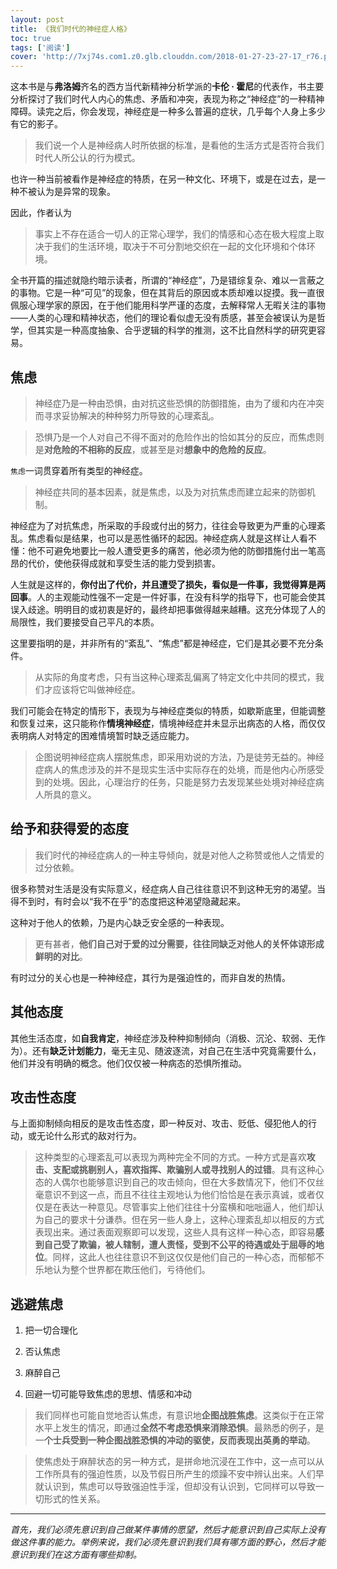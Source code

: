 ```yaml
---
layout: post
title: 《我们时代的神经症人格》
toc: true
tags: ['阅读']
cover: 'http://7xj74s.com1.z0.glb.clouddn.com/2018-01-27-23-27-17_r76.png'
---
```

<!-- 

time: 2017-07-22

cover: http://7xj74s.com1.z0.glb.clouddn.com/2018-01-27-23-27-17_r76.png

 -->



这本书是与**弗洛姆**齐名的西方当代新精神分析学派的**卡伦 · 霍尼**的代表作，书主要分析探讨了我们时代人内心的焦虑、矛盾和冲突，表现为称之“神经症”的一种精神障碍。读完之后，你会发现，神经症是一种多么普遍的症状，几乎每个人身上多少有它的影子。



<!-- more -->





> 我们说一个人是神经病人时所依据的标准，是看他的生活方式是否符合我们时代人所公认的行为模式。



也许一种当前被看作是神经症的特质，在另一种文化、环境下，或是在过去，是一种不被认为是异常的现象。



因此，作者认为

> 事实上不存在适合一切人的正常心理学，我们的情感和心态在极大程度上取决于我们的生活环境，取决于不可分割地交织在一起的文化环境和个体环境。



全书开篇的描述就隐约暗示读者，所谓的“神经症”，乃是错综复杂、难以一言蔽之的事物。它是一种“可见”的现象，但在其背后的原因或本质却难以捉摸。我一直很佩服心理学家的原因，在于他们能用科学严谨的态度，去解释常人无暇关注的事物——人类的心理和精神状态，他们的理论看似虚无没有质感，甚至会被误认为是哲学，但其实是一种高度抽象、合乎逻辑的科学的推测，这不比自然科学的研究更容易。





## 焦虑





> 神经症乃是一种由恐惧，由对抗这些恐惧的防御措施，由为了缓和内在冲突而寻求妥协解决的种种努力所导致的心理紊乱。



> 恐惧乃是一个人对自己不得不面对的危险作出的恰如其分的反应，而焦虑则是**对危险的不相称的反应**，或甚至是对**想象中的危险的反应**。



`焦虑`一词贯穿着所有类型的神经症。



> 神经症共同的基本因素，就是焦虑，以及为对抗焦虑而建立起来的防御机制。







神经症为了对抗焦虑，所采取的手段或付出的努力，往往会导致更为严重的心理紊乱。焦虑看似是结果，也可以是恶性循环的起因。神经症病人就是这样让人看不懂：他不可避免地要比一般人遭受更多的痛苦，他必须为他的防御措施付出一笔高昂的代价，使他获得成就和享受生活的能力受到损害。



人生就是这样的，**你付出了代价，并且遭受了损失，看似是一件事，我觉得算是两回事**。人的主观能动性强不一定是一件好事，在没有科学的指导下，也可能会使其误入歧途。明明目的或初衷是好的，最终却把事做得越来越糟。这充分体现了人的局限性，我们要接受自己平凡的本质。



这里要指明的是，并非所有的“紊乱”、“焦虑”都是神经症，它们是其必要不充分条件。



> 从实际的角度考虑，只有当这种心理紊乱偏离了特定文化中共同的模式，我们才应该将它叫做神经症。



我们可能会在特定的情形下，表现为与神经症类似的特质，如歇斯底里，但能调整和恢复过来，这只能称作**情境神经症**，情境神经症并未显示出病态的人格，而仅仅表明病人对特定的困难情境暂时缺乏适应能力。



> 企图说明神经症病人摆脱焦虑，即采用劝说的方法，乃是徒劳无益的。神经症病人的焦虑涉及的并不是现实生活中实际存在的处境，而是他内心所感受到的处境。因此，心理治疗的任务，只能是努力去发现某些处境对神经症病人所具的意义。



## 给予和获得爱的态度





> 我们时代的神经症病人的一种主导倾向，就是对他人之称赞或他人之情爱的过分依赖。



很多称赞对生活是没有实际意义，经症病人自己往往意识不到这种无穷的渴望。当得不到时，有时会以“我不在乎”的态度把这种渴望隐藏起来。



这种对于他人的依赖，乃是内心缺乏安全感的一种表现。



> 更有甚者，**他们自己对于爱的过分需要，往往同缺乏对他人的关怀体谅形成鲜明的对比**。



有时过分的关心也是一种神经症，其行为是强迫性的，而非自发的热情。





## 其他态度



其他生活态度，如**自我肯定**，神经症涉及种种抑制倾向（消极、沉沦、软弱、无作为）。还有**缺乏计划能力**，毫无主见、随波逐流，对自己在生活中究竟需要什么，他们并没有明确的概念。他们仅仅被一种病态的恐惧所推动。



## 攻击性态度



与上面抑制倾向相反的是攻击性态度，即一种反对、攻击、贬低、侵犯他人的行动，或无论什么形式的敌对行为。



> 这种类型的心理紊乱可以表现为两种完全不同的方式。一种方式是喜欢**攻击、支配或挑剔别人，喜欢指挥、欺骗别人或寻找别人的过错**。具有这种心态的人偶尔也能够意识到自己的攻击倾向，但在大多数情况下，他们不仅丝毫意识不到这一点，而且不往往主观地认为他们恰恰是在表示真诚，或者仅仅是在表达一种意见。尽管事实上他们往往十分蛮横和咄咄逼人，他们却认为自己的要求十分谦恭。但在另一些人身上，这种心理紊乱却以相反的方式表现出来。通过表面观察即可以发现，这些人具有这样一种心态，即容易**感到自己受了欺骗，被人辖制，遭人责怪，受到不公平的待遇或处于屈辱的地位**。同样，这此人也往往意识不到这仅仅是他们自己的一种心态，而郁郁不乐地认为整个世界都在欺压他们，亏待他们。





## 逃避焦虑



1. 把一切合理化

2. 否认焦虑

3. 麻醉自己

4. 回避一切可能导致焦虑的思想、情感和冲动





> 我们同样也可能自觉地否认焦虑，有意识地**企图战胜焦虑**。这类似于在正常水平上发生的情况，即通过**全然不考虑恐惧来消除恐惧**。最熟悉的例子，是一**个士兵受到一种企图战胜恐惧的冲动的驱使，反而表现出英勇的举动**。



> 使焦虑处于麻醉状态的另一种方式，是拼命地沉浸在工作中，这一点可以从工作所具有的强迫性质，以及节假日所产生的烦躁不安中辨认出来。人们早就认识到，焦虑可以导致强迫性手淫，但却没有认识到，它同样可以导致一切形式的性关系。



---



*首先，我们必须先意识到自己做某件事情的愿望，然后才能意识到自己实际上没有做这件事的能力。举例来说，我们必须先意识到我们具有哪方面的野心，然后才能意识到我们在这方面有哪些抑制。*






